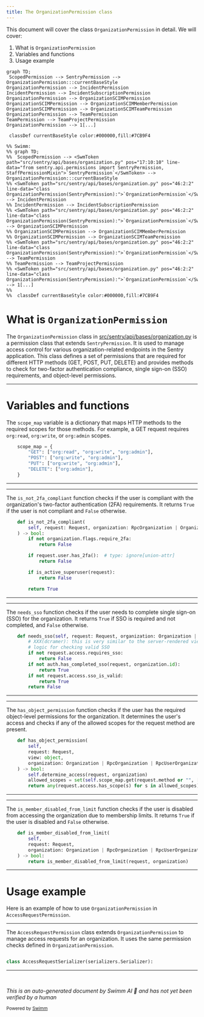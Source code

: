 ```yaml
---
title: The OrganizationPermission class
---
```

This document will cover the class <SwmToken path="src/sentry/api/bases/organization.py" pos="46:2:2" line-data="class OrganizationPermission(SentryPermission):">`OrganizationPermission`</SwmToken> in detail. We will cover:

1. What is <SwmToken path="src/sentry/api/bases/organization.py" pos="46:2:2" line-data="class OrganizationPermission(SentryPermission):">`OrganizationPermission`</SwmToken>
2. Variables and functions
3. Usage example

```mermaid
graph TD;
 ScopedPermission --> SentryPermission --> OrganizationPermission:::currentBaseStyle
OrganizationPermission --> IncidentPermission
IncidentPermission --> IncidentSubscriptionPermission
OrganizationPermission --> OrganizationSCIMPermission
OrganizationSCIMPermission --> OrganizationSCIMMemberPermission
OrganizationSCIMPermission --> OrganizationSCIMTeamPermission
OrganizationPermission --> TeamPermission
TeamPermission --> TeamProjectPermission
OrganizationPermission --> 1[...]

 classDef currentBaseStyle color:#000000,fill:#7CB9F4

%% Swimm:
%% graph TD;
%%  ScopedPermission --> <SwmToken path="src/sentry/api/bases/organization.py" pos="17:10:10" line-data="from sentry.api.permissions import SentryPermission, StaffPermissionMixin">`SentryPermission`</SwmToken> --> OrganizationPermission:::currentBaseStyle
%% <SwmToken path="src/sentry/api/bases/organization.py" pos="46:2:2" line-data="class OrganizationPermission(SentryPermission):">`OrganizationPermission`</SwmToken> --> IncidentPermission
%% IncidentPermission --> IncidentSubscriptionPermission
%% <SwmToken path="src/sentry/api/bases/organization.py" pos="46:2:2" line-data="class OrganizationPermission(SentryPermission):">`OrganizationPermission`</SwmToken> --> OrganizationSCIMPermission
%% OrganizationSCIMPermission --> OrganizationSCIMMemberPermission
%% OrganizationSCIMPermission --> OrganizationSCIMTeamPermission
%% <SwmToken path="src/sentry/api/bases/organization.py" pos="46:2:2" line-data="class OrganizationPermission(SentryPermission):">`OrganizationPermission`</SwmToken> --> TeamPermission
%% TeamPermission --> TeamProjectPermission
%% <SwmToken path="src/sentry/api/bases/organization.py" pos="46:2:2" line-data="class OrganizationPermission(SentryPermission):">`OrganizationPermission`</SwmToken> --> 1[...]
%% 
%%  classDef currentBaseStyle color:#000000,fill:#7CB9F4
```

# What is <SwmToken path="src/sentry/api/bases/organization.py" pos="46:2:2" line-data="class OrganizationPermission(SentryPermission):">`OrganizationPermission`</SwmToken>

The <SwmToken path="src/sentry/api/bases/organization.py" pos="46:2:2" line-data="class OrganizationPermission(SentryPermission):">`OrganizationPermission`</SwmToken> class in <SwmPath>[src/sentry/api/bases/organization.py](src/sentry/api/bases/organization.py)</SwmPath> is a permission class that extends <SwmToken path="src/sentry/api/bases/organization.py" pos="17:10:10" line-data="from sentry.api.permissions import SentryPermission, StaffPermissionMixin">`SentryPermission`</SwmToken>. It is used to manage access control for various organization-related endpoints in the Sentry application. This class defines a set of permissions that are required for different HTTP methods (GET, POST, PUT, DELETE) and provides methods to check for two-factor authentication compliance, single sign-on (SSO) requirements, and object-level permissions.

<SwmSnippet path="/src/sentry/api/bases/organization.py" line="47">

---

# Variables and functions

The <SwmToken path="src/sentry/api/bases/organization.py" pos="47:1:1" line-data="    scope_map = {">`scope_map`</SwmToken> variable is a dictionary that maps HTTP methods to the required scopes for those methods. For example, a GET request requires <SwmToken path="src/sentry/api/bases/organization.py" pos="48:8:10" line-data="        &quot;GET&quot;: [&quot;org:read&quot;, &quot;org:write&quot;, &quot;org:admin&quot;],">`org:read`</SwmToken>, <SwmToken path="src/sentry/api/bases/organization.py" pos="48:15:17" line-data="        &quot;GET&quot;: [&quot;org:read&quot;, &quot;org:write&quot;, &quot;org:admin&quot;],">`org:write`</SwmToken>, or <SwmToken path="src/sentry/api/bases/organization.py" pos="48:22:24" line-data="        &quot;GET&quot;: [&quot;org:read&quot;, &quot;org:write&quot;, &quot;org:admin&quot;],">`org:admin`</SwmToken> scopes.

```python
    scope_map = {
        "GET": ["org:read", "org:write", "org:admin"],
        "POST": ["org:write", "org:admin"],
        "PUT": ["org:write", "org:admin"],
        "DELETE": ["org:admin"],
    }
```

---

</SwmSnippet>

<SwmSnippet path="/src/sentry/api/bases/organization.py" line="54">

---

The <SwmToken path="src/sentry/api/bases/organization.py" pos="54:3:3" line-data="    def is_not_2fa_compliant(">`is_not_2fa_compliant`</SwmToken> function checks if the user is compliant with the organization's two-factor authentication (2FA) requirements. It returns `True` if the user is not compliant and `False` otherwise.

```python
    def is_not_2fa_compliant(
        self, request: Request, organization: RpcOrganization | Organization
    ) -> bool:
        if not organization.flags.require_2fa:
            return False

        if request.user.has_2fa():  # type: ignore[union-attr]
            return False

        if is_active_superuser(request):
            return False

        return True
```

---

</SwmSnippet>

<SwmSnippet path="/src/sentry/api/bases/organization.py" line="68">

---

The <SwmToken path="src/sentry/api/bases/organization.py" pos="68:3:3" line-data="    def needs_sso(self, request: Request, organization: Organization | RpcOrganization) -&gt; bool:">`needs_sso`</SwmToken> function checks if the user needs to complete single sign-on (SSO) for the organization. It returns `True` if SSO is required and not completed, and `False` otherwise.

```python
    def needs_sso(self, request: Request, organization: Organization | RpcOrganization) -> bool:
        # XXX(dcramer): this is very similar to the server-rendered views
        # logic for checking valid SSO
        if not request.access.requires_sso:
            return False
        if not auth.has_completed_sso(request, organization.id):
            return True
        if not request.access.sso_is_valid:
            return True
        return False
```

---

</SwmSnippet>

<SwmSnippet path="/src/sentry/api/bases/organization.py" line="79">

---

The <SwmToken path="src/sentry/api/bases/organization.py" pos="79:3:3" line-data="    def has_object_permission(">`has_object_permission`</SwmToken> function checks if the user has the required object-level permissions for the organization. It determines the user's access and checks if any of the allowed scopes for the request method are present.

```python
    def has_object_permission(
        self,
        request: Request,
        view: object,
        organization: Organization | RpcOrganization | RpcUserOrganizationContext,
    ) -> bool:
        self.determine_access(request, organization)
        allowed_scopes = set(self.scope_map.get(request.method or "", []))
        return any(request.access.has_scope(s) for s in allowed_scopes)
```

---

</SwmSnippet>

<SwmSnippet path="/src/sentry/api/bases/organization.py" line="89">

---

The <SwmToken path="src/sentry/api/bases/organization.py" pos="89:3:3" line-data="    def is_member_disabled_from_limit(">`is_member_disabled_from_limit`</SwmToken> function checks if the user is disabled from accessing the organization due to membership limits. It returns `True` if the user is disabled and `False` otherwise.

```python
    def is_member_disabled_from_limit(
        self,
        request: Request,
        organization: Organization | RpcOrganization | RpcUserOrganizationContext,
    ) -> bool:
        return is_member_disabled_from_limit(request, organization)
```

---

</SwmSnippet>

# Usage example

Here is an example of how to use <SwmToken path="src/sentry/api/bases/organization.py" pos="46:2:2" line-data="class OrganizationPermission(SentryPermission):">`OrganizationPermission`</SwmToken> in <SwmToken path="src/sentry/api/endpoints/organization_access_request_details.py" pos="17:2:2" line-data="class AccessRequestPermission(OrganizationPermission):">`AccessRequestPermission`</SwmToken>.

<SwmSnippet path="/src/sentry/api/endpoints/organization_access_request_details.py" line="42">

---

The <SwmToken path="src/sentry/api/endpoints/organization_access_request_details.py" pos="17:2:2" line-data="class AccessRequestPermission(OrganizationPermission):">`AccessRequestPermission`</SwmToken> class extends <SwmToken path="src/sentry/api/bases/organization.py" pos="46:2:2" line-data="class OrganizationPermission(SentryPermission):">`OrganizationPermission`</SwmToken> to manage access requests for an organization. It uses the same permission checks defined in <SwmToken path="src/sentry/api/bases/organization.py" pos="46:2:2" line-data="class OrganizationPermission(SentryPermission):">`OrganizationPermission`</SwmToken>.

```python

class AccessRequestSerializer(serializers.Serializer):
```

---

</SwmSnippet>

&nbsp;

*This is an auto-generated document by Swimm AI 🌊 and has not yet been verified by a human*

<SwmMeta version="3.0.0" repo-id="Z2l0aHViJTNBJTNBc2VudHJ5LWRlbW8tMSUzQSUzQVN3aW1tLURlbW8=" repo-name="sentry-demo-1" doc-type="class"><sup>Powered by [Swimm](/)</sup></SwmMeta>

